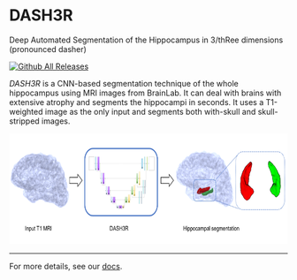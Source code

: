 # DASH3R

Deep Automated Segmentation of the Hippocampus in 3/thRee dimensions (pronounced dasher)

[![Github All Releases](https://img.shields.io/github/downloads/mgoubran/DASH3R/total.svg)]()


*DASH3R* is a CNN-based segmentation technique of the whole hippocampus
using MRI images from BrainLab.
It can deal with brains with extensive atrophy and segments the hippocampi in seconds.
It uses a T1-weighted image as the only input and segments both with-skull and skull-stripped images.

<p align="center">
      <img src="docs/images/graph_abstract.png" alt="hippocampus pop-up window"
      width="600" height="200"/>
</p>


____________________________

For more details, see our [docs](https://dash3r.readthedocs.io).



